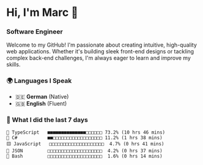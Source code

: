 # Hi, I'm Marc 👋 
### Software Engineer

Welcome to my GitHub! I'm passionate about creating intuitive, high-quality web applications. Whether it's building sleek front-end designs or tackling complex back-end challenges, I'm always eager to learn and improve my skills.  

### 🌍 Languages I Speak  
- 🇩🇪 **German** (Native)  
- 🇬🇧 **English** (Fluent)

### 🤯 What I did the last 7 days

```
🔷 TypeScript   ■■■■■■■■■■■■■■□□□□□□ 73.2% (10 hrs 46 mins)
🔷 C#           ■■□□□□□□□□□□□□□□□□□□ 11.2% (1 hrs 38 mins)
🟨 JavaScript   □□□□□□□□□□□□□□□□□□□□  4.7% (0 hrs 41 mins)
📄 JSON         □□□□□□□□□□□□□□□□□□□□  4.2% (0 hrs 37 mins)
📄 Bash         □□□□□□□□□□□□□□□□□□□□  1.6% (0 hrs 14 mins)
```